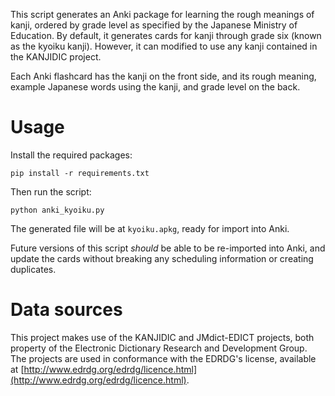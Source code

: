 This script generates an Anki package for learning the rough meanings of kanji,
ordered by grade level as specified by the Japanese Ministry of Education. By
default, it generates cards for kanji through grade six (known as the kyoiku
kanji). However, it can modified to use any kanji contained in the KANJIDIC
project.

Each Anki flashcard has the kanji on the front side, and its rough meaning,
example Japanese words using the kanji, and grade level on the back.

# Usage

Install the required packages:

    pip install -r requirements.txt

Then run the script:

    python anki_kyoiku.py

The generated file will be at `kyoiku.apkg`, ready for import into Anki.

Future versions of this script *should* be able to be re-imported into Anki,
and update the cards without breaking any scheduling information or creating
duplicates.

# Data sources

This project makes use of the KANJIDIC and JMdict-EDICT projects, both property
of the Electronic Dictionary Research and Development Group. The projects are
used in conformance with the EDRDG's license, available at
[http://www.edrdg.org/edrdg/licence.html](http://www.edrdg.org/edrdg/licence.html).
